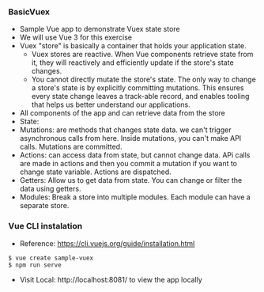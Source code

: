 ### BasicVuex
* Sample Vue app to demonstrate Vuex state store
* We will use Vue 3 for this exercise
* Vuex "store" is basically a container that holds your application state. 
  * Vuex stores are reactive. When Vue components retrieve state from it, they will reactively and efficiently update if the store's state changes.
  * You cannot directly mutate the store's state. The only way to change a store's state is by explicitly committing mutations. This ensures every state change leaves a track-able record, and enables tooling that helps us better understand our applications.
* All components of the app and can retrieve data from the store
* State: 
* Mutations: are methods that changes state data. we can't trigger asynchronous calls from here. Inside mutations, you can't make API calls. Mutations are committed.
* Actions: can access data from state, but cannot change data. APi calls are made in actions and then you commit a mutation if you want to change state variable. Actions are dispatched.
* Getters: Allow us to get data from state. You can change or filter the data using getters.
* Modules: Break a store into multiple modules. Each module can have a separate store. 
### Vue CLI instalation
* Reference: https://cli.vuejs.org/guide/installation.html


```
$ vue create sample-vuex
$ npm run serve

```
* Visit Local:   http://localhost:8081/  to view the app locally
